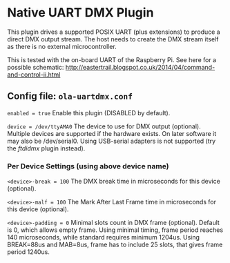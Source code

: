 Native UART DMX Plugin
======================

This plugin drives a supported POSIX UART (plus extensions) to produce a
direct DMX output stream. The host needs to create the DMX stream itself as
there is no external microcontroller.

This is tested with the on-board UART of the Raspberry Pi. See here for a
possible schematic:
http://eastertrail.blogspot.co.uk/2014/04/command-and-control-ii.html


## Config file: `ola-uartdmx.conf`

`enabled = true`
Enable this plugin (DISABLED by default).

`device = /dev/ttyAMA0`
The device to use for DMX output (optional). Multiple devices are supported
if the hardware exists. On later software it may also be /dev/serial0.
Using USB-serial adapters is not supported (try the
*ftdidmx* plugin instead).


### Per Device Settings (using above device name)

`<device>-break = 100`
The DMX break time in microseconds for this device (optional).

`<device>-malf = 100`
The Mark After Last Frame time in microseconds for this device (optional).

`<device>-padding = 0` Minimal slots count in DMX frame (optional). 
Default is 0, which allows empty frame. Using minimal timing, frame period reaches 140 microseconds, while standard requires minimum 1204us. Using BREAK=88us and MAB=8us, frame has to include 25 slots, that gives frame period 1240us. 
